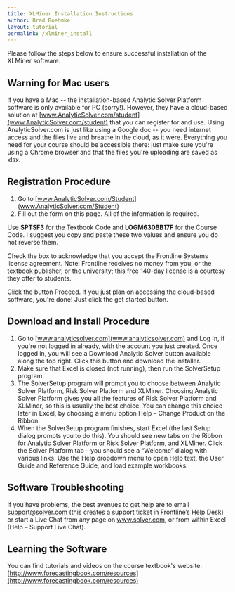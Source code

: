 ```yaml
---
title: XLMiner Installation Instructions
author: Brad Boehmke
layout: tutorial
permalink: /xlminer_install
---
```



Please follow the steps below to ensure successful installation of the XLMiner software.  

## Warning for Mac users
If you have a Mac -- the installation-based Analytic Solver Platform software is only available for PC (sorry!). However, they have a cloud-based solution at [www.AnalyticSolver.com/student](www.AnalyticSolver.com/student) that you can register for and use. Using AnalyticSolver.com is just like using a Google doc -- you need internet access and the files live and breathe in the cloud, as it were. Everything you need for your course should be accessible there: just make sure you're using a Chrome browser and that the files you're uploading are saved as xlsx.

## Registration Procedure

1. Go to [www.AnalyticSolver.com/Student](www.AnalyticSolver.com/Student)
2. Fill out the form on this page. All of the information is required.

Use **SPTSF3** for the Textbook Code and **LOGM630BB17F** for the Course Code. I suggest you copy and paste these two values and ensure you do not reverse them.

Check the box to acknowledge that you accept the Frontline Systems license agreement. Note: Frontline receives no money from you, or the textbook publisher, or the university; this free 140-day license is a courtesy they offer to students.

Click the button Proceed. If you just plan on accessing the cloud-based software, you're done! Just click the get started button.

## Download and Install Procedure

1. Go to [www.analyticsolver.com](www.analyticsolver.com) and Log In, if you're not logged in already, with the account you just created. Once logged in, you will see a Download Analytic Solver button available along the top right. Click this button and download the installer.
2. Make sure that Excel is closed (not running), then run the SolverSetup program.
3. The SolverSetup program will prompt you to choose between Analytic Solver Platform, Risk Solver Platform and XLMiner. Choosing Analytic Solver Platform gives you all the features of Risk Solver Platform and XLMiner, so this is usually the best choice. You can change this choice later in Excel, by choosing a menu option Help – Change Product on the Ribbon.
4. When the SolverSetup program finishes, start Excel (the last Setup dialog prompts you to do this). You should see new tabs on the Ribbon for Analytic Solver Platform or Risk Solver Platform, and XLMiner. Click the Solver Platform tab – you should see a “Welcome” dialog with various links. Use the Help dropdown menu to open Help text, the User Guide and Reference Guide, and load example workbooks.

## Software Troubleshooting
If you have problems, the best avenues to get help are to email support@solver.com (this creates a support ticket in Frontline’s Help Desk) or start a Live Chat from any page on www.solver.com, or from within Excel (Help – Support Live Chat).

## Learning the Software
You can find tutorials and videos on the course textbook's website: [http://www.forecastingbook.com/resources](http://www.forecastingbook.com/resources) 
